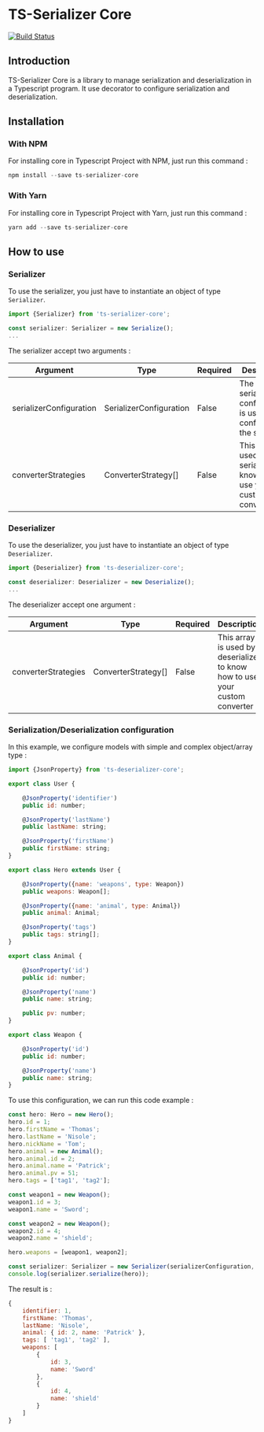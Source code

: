 # TS-Serializer Core

[![Build Status](https://travis-ci.org/ts-serializer/core.svg?branch=master)](https://travis-ci.org/ts-serializer/core)

## Introduction

TS-Serializer Core is a library to manage serialization and deserialization in a Typescript program. It use decorator to configure serialization and deserialization.

## Installation

### With NPM
For installing core in Typescript Project with NPM, just run this command :

```javascript
npm install --save ts-serializer-core
```

### With Yarn
For installing core in Typescript Project with Yarn, just run this command :

```javascript
yarn add --save ts-serializer-core
```

## How to use

### Serializer

To use the serializer, you just have to instantiate an object of type ```Serializer```.

```javascript
import {Serializer} from 'ts-serializer-core';

const serializer: Serializer = new Serialize();
...
```

The serializer accept two arguments :

Argument | Type | Required | Description
---------|------|----------|------------
serializerConfiguration | SerializerConfiguration | False | The serializer configuration is use to configure the serializer
converterStrategies | ConverterStrategy[] | False | This array is used by serializer to know how to use your custom converter


### Deserializer

To use the deserializer, you just have to instantiate an object of type ```Deserializer```.

```javascript
import {Deserializer} from 'ts-deserializer-core';

const deserializer: Deserializer = new Deserialize();
...
```

The deserializer accept one argument :

Argument | Type | Required | Description
---------|------|----------|------------
converterStrategies | ConverterStrategy[] | False | This array is used by deserializer to know how to use your custom converter

### Serialization/Deserialization configuration

In this example, we configure models with simple and complex object/array type :

```javascript
import {JsonProperty} from 'ts-deserializer-core';

export class User {

    @JsonProperty('identifier')
    public id: number;

    @JsonProperty('lastName')
    public lastName: string;

    @JsonProperty('firstName')
    public firstName: string;
}

export class Hero extends User {

    @JsonProperty({name: 'weapons', type: Weapon})
    public weapons: Weapon[];

    @JsonProperty({name: 'animal', type: Animal})
    public animal: Animal;

    @JsonProperty('tags')
    public tags: string[];
}

export class Animal {

    @JsonProperty('id')
    public id: number;

    @JsonProperty('name')
    public name: string;

    public pv: number;
}

export class Weapon {

    @JsonProperty('id')
    public id: number;

    @JsonProperty('name')
    public name: string;
}
```

To use this configuration, we can run this code example :

```javascript
const hero: Hero = new Hero();
hero.id = 1;
hero.firstName = 'Thomas';
hero.lastName = 'Nisole';
hero.nickName = 'Tom';
hero.animal = new Animal();
hero.animal.id = 2;
hero.animal.name = 'Patrick';
hero.animal.pv = 51;
hero.tags = ['tag1', 'tag2'];

const weapon1 = new Weapon();
weapon1.id = 3;
weapon1.name = 'Sword';

const weapon2 = new Weapon();
weapon2.id = 4;
weapon2.name = 'shield';

hero.weapons = [weapon1, weapon2];

const serializer: Serializer = new Serializer(serializerConfiguration, [converterStrategy]);
console.log(serializer.serialize(hero));
```

The result is :

```javascript
{
    identifier: 1,
    firstName: 'Thomas',
    lastName: 'Nisole',
    animal: { id: 2, name: 'Patrick' },
    tags: [ 'tag1', 'tag2' ],
    weapons: [
        {
            id: 3,
            name: 'Sword'
        },
        {
            id: 4,
            name: 'shield'
        }
    ]
}
```